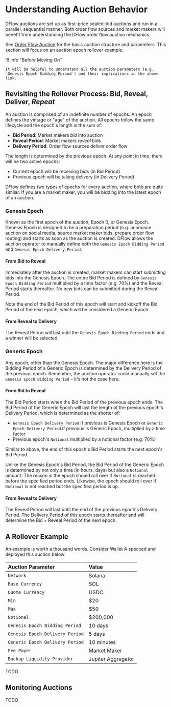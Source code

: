 # Understanding Auction Behavior

DFlow auctions are set up as first-price sealed-bid auctions and run in a parallel, sequential manner. Both order flow sources and market makers will benefit from understanding the DFlow order flow auction mechanics.

See [Order Flow Auction](order-flow-auction.md) for the basic auction structure and parameters. This section will focus on an auction epoch rollover example.

!!! info "Before Moving On"

    It will be helpful to understand all the auction parameters (e.g. `Genesis Epoch Bidding Period`) and their implications in the above link.

## Revisiting the Rollover Process: Bid, Reveal, Deliver, _Repeat_

An auction is comprised of an indefinite number of epochs. An epoch defines the vintage or "age" of the auction. All epochs follow the same lifecycle and the epoch's length is the sum of:

- **Bid Period**: Market makers _bid_ into auction
- **Reveal Period**: Market makers _reveal_ bids
- **Delivery Period**: Order flow sources _deliver_ order flow

The length is determined by the previous epoch. At any point in time, there will be two active epochs:

- Current epoch will be receiving bids (in Bid Period)
- Previous epoch will be taking delivery (in Delivery Period)

DFlow defines two types of epochs for every auction, where both are quite similar. If you are a market maker, you will be bidding into the latest epoch of an auction.

### Genesis Epoch

Known as the first epoch of the auction, Epoch 0, or Genesis Epoch. Genesis Epoch is designed to be a preparation period (e.g. announce auction on social media, source market maker bids, prepare order flow routing) and starts as soon as the auction is created. DFlow allows the auction operator to manually define both the `Genesis Epoch Bidding Period` and `Genesis Epoch Delivery Period`.

#### From Bid to Reveal

Immediately after the auction is created, market makers can start submitting bids into the Genesis Epoch. The entire Bid Period is defined by `Genesis Epoch Bidding Period` multiplied by a time factor (e.g. 70%) and the Reveal Period starts thereafter. No new bids can be submitted during the Reveal Period.

Note the end of the Bid Period of this epoch will start and kickoff the Bid Period of the next epoch, which will be considered a Generic Epoch.

#### From Reveal to Delivery

The Reveal Period will last until the `Genesis Epoch Bidding Period` ends and a winner will be selected.

### Generic Epoch

Any epoch, other than the Genesis Epoch. The major difference here is the Bidding Period of a Generic Epoch is determined by the Delivery Period of the previous epoch. Remember, the auction operator could manually set the `Genesis Epoch Bidding Period` – it's not the case here.

#### From Bid to Reveal

The Bid Period starts when the Bid Period of the previous epoch ends. The Bid Period of the Generic Epoch will last the length of the previous epoch's Delivery Period, which is determined as the shorter of:

- `Genesis Epoch Delivery Period` if previous is Genesis Epoch or `Generic Epoch Delivery Period` if previous is Generic Epoch, multiplied by a time factor
- Previous epoch's `Notional` multiplied by a notional factor (e.g. 70%)

Similar to above, the end of this epoch's Bid Period starts the next epoch's Bid Period.

Unlike the Genesis Epoch's Bid Period, the Bid Period of the Generic Epoch is determined by not only a time (in hours, days) but also a `Notional` amount. The reason is the epoch should roll over if `Notional` is reached before the specified period ends. Likewise, the epoch should roll over if `Notional` is not reached but the specified period is up.

#### From Reveal to Delivery

The Reveal Period will last until the end of the previous epoch's Delivery Period. The Delivery Period of this epoch starts thereafter and will determine the Bid + Reveal Period of the next epoch.

## A Rollover Example

An example is worth a thousand words. Consider Wallet A specced and deployed this auction below:

| Auction Parameter               | Value              |
| :------------------------------ | :----------------- |
| `Network`                       | Solana             |
| `Base Currency`                 | SOL                |
| `Quote Currency`                | USDC               |
| `Min`                           | $20                |
| `Max`                           | $50                |
| `Notional`                      | $200,000           |
| `Genesis Epoch Bidding Period`  | 10 days            |
| `Genesis Epoch Delivery Period` | 5 days             |
| `Generic Epoch Delivery Period` | 10 minutes         |
| `Fee Payer`                     | Market Maker       |
| `Backup Liquidity Provider`     | Jupiter Aggregator |

TODO

## Monitoring Auctions

TODO
